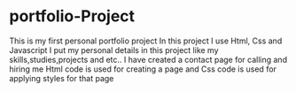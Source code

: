 # portfolio-Project
This is my first personal portfolio project
In this project I use Html, Css and Javascript
I put my personal details in this project like my skills,studies,projects and etc..
I have created a contact page for calling and hiring me
Html code is used for creating a page and Css code is used for applying styles for that page
